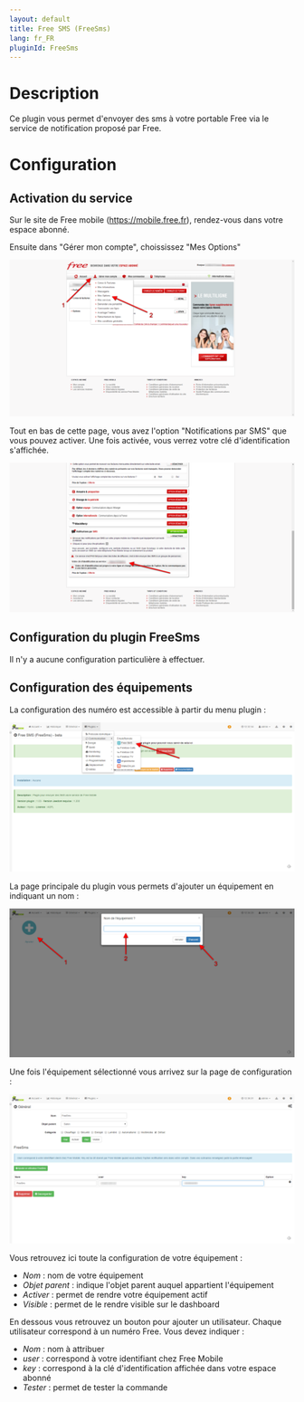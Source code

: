 ```yaml
---
layout: default
title: Free SMS (FreeSms)
lang: fr_FR
pluginId: FreeSms
---
```


Description
===========

Ce plugin vous permet d'envoyer des sms à votre portable Free via le service de notification proposé par Free.

Configuration
=============

Activation du service
------------------------

Sur le site de Free mobile (https://mobile.free.fr), rendez-vous dans votre espace abonné.

Ensuite dans "Gérer mon compte", choississez "Mes Options"

![Mes Options](../images/freesms1.png)

Tout en bas de cette page, vous avez l'option "Notifications par SMS" que vous pouvez activer.
Une fois activée, vous verrez votre clé d'identification s'affichée.

![Mes Options](../images/freesms2.png)

Configuration du plugin FreeSms
-------------------------------

Il n'y a aucune configuration particulière à effectuer.

Configuration des équipements
--------------------------------

La configuration des numéro est accessible à partir du menu plugin : 

![Mes Options](../images/freesms3.png)

La page principale du plugin vous permets d'ajouter un équipement en indiquant un nom :

![Mes Options](../images/freesms4.png)

Une fois l'équipement sélectionné vous arrivez sur la page de configuration :

![Mes Options](../images/freesms5.png)

Vous retrouvez ici toute la configuration de votre équipement : 

* *Nom* : nom de votre équipement
* *Objet parent* : indique l'objet parent auquel appartient l'équipement
* *Activer* : permet de rendre votre équipement actif
* *Visible* : permet de le rendre visible sur le dashboard

En dessous vous retrouvez un bouton pour ajouter un utilisateur. Chaque utilisateur correspond à un numéro Free.
Vous devez indiquer :

* *Nom* : nom à attribuer
* *user* : correspond à votre identifiant chez Free Mobile
* *key* : correspond à la clé d'identification affichée dans votre espace abonné
* *Tester* : permet de tester la commande